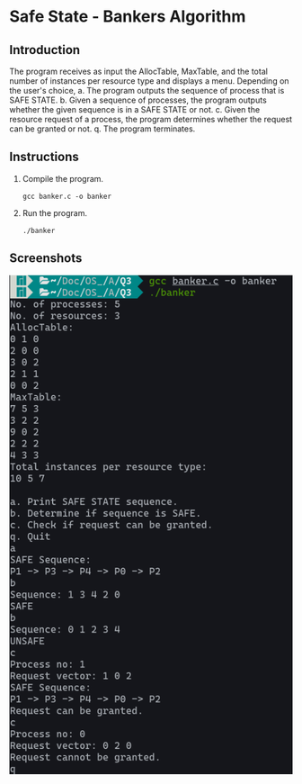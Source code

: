 # Safe State - Bankers Algorithm

## Introduction

The program receives as input the AllocTable, MaxTable, and the total number of instances per resource type and displays a menu. Depending on the user's choice,
a. The program outputs the sequence of process that is SAFE STATE.
b. Given a sequence of processes, the program outputs whether the given sequence is in a SAFE STATE or not.
c. Given the resource request of a process, the program determines whether the request can be granted or not.
q. The program terminates.

## Instructions

1. Compile the program.

   ```console
   gcc banker.c -o banker
   ```

2. Run the program.

    ```console
    ./banker
    ```

## Screenshots

![banker](screenshot.png)
